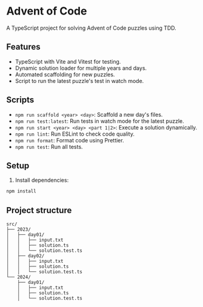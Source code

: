 # Advent of Code

A TypeScript project for solving Advent of Code puzzles using TDD.

## Features

-   TypeScript with Vite and Vitest for testing.
-   Dynamic solution loader for multiple years and days.
-   Automated scaffolding for new puzzles.
-   Script to run the latest puzzle's test in watch mode.

## Scripts

-   `npm run scaffold <year> <day>`: Scaffold a new day's files.
-   `npm run test:latest`: Run tests in watch mode for the latest puzzle.
-   `npm run start <year> <day> <part 1|2>`: Execute a solution dynamically.
-   `npm run lint`: Run ESLint to check code quality.
-   `npm run format`: Format code using Prettier.
-   `npm run test`: Run all tests.

## Setup

1. Install dependencies:

```bash
npm install
```

## Project structure

```
src/
├── 2023/
│   ├── day01/
│   │   ├── input.txt
│   │   ├── solution.ts
│   │   └── solution.test.ts
│   ├── day02/
│   │   ├── input.txt
│   │   ├── solution.ts
│   │   └── solution.test.ts
└── 2024/
    ├── day01/
    │   ├── input.txt
    │   ├── solution.ts
    │   └── solution.test.ts

```
